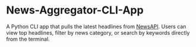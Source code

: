 # News-Aggregator-CLI-App
A Python CLI app that pulls the latest headlines from [NewsAPI](https://newsapi.org). Users can view top headlines, filter by news category, or search by keywords directly from the terminal.

